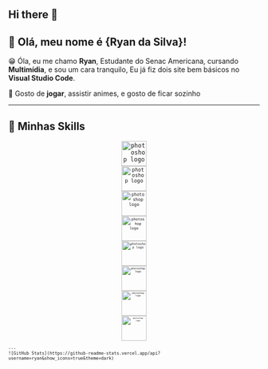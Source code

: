 ## Hi there 👋
## 💜 Olá, meu nome é {Ryan da Silva}!

<p>😁 Óla, eu me chamo <b>Ryan</b>, Estudante do Senac Americana, cursando <b>Multimídia</b>, e sou um cara tranquilo,
Eu já fiz dois site bem básicos no <b>Visual Studio Code</b>.</p>

💬 Gosto de <b>jogar</b>, assistir animes</b>, e gosto de ficar sozinho

---

## 🚀 Minhas Skills
<div align="center" style="display: inline_block">
<code><img src="https://skillicons.dev/icons?i=photoshop" height="50" alt="photoshop logo" />
<code><img src="https://skillicons.dev/icons?i=ai" height="50" alt="photoshop logo" />
<code><img src="https://skillicons.dev/icons?i=html" height="50" alt="photoshop logo" />
<code><img src="https://skillicons.dev/icons?i=css" height="50" alt="photoshop logo" />
<code><img src="https://skillicons.dev/icons?i=discord" height="50" alt="photoshop logo" />
<code><img src="https://skillicons.dev/icons?i=robloxstudio" height="50" alt="photoshop logo" />
<code><img src="https://skillicons.dev/icons?i=figma" height="50" alt="photoshop logo" />
<code><img src="https://skillicons.dev/icons?i=ae" height="50" alt="photoshop logo" />
</div>
---
![GitHub Stats](https://github-readme-stats.vercel.app/api?username=ryan&show_icons=true&theme=dark)</code>
